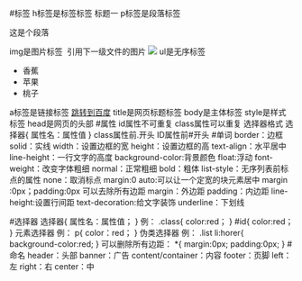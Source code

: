 #标签
    h标签是标签标签  <h>标题一</h>
    p标签是段落标签  <p>这是个段落</p>
    img是图片标签    <img src="ditie.jpg" alt="">
    引用下一级文件的图片  <img src="img/up.jpg">
    ul是无序标签  
    <ul>
        <li>香蕉</li>
        <li>苹果</li>
        <li>桃子</li>
    </ul>
    a标签是链接标签
    <a href="http://www.baidu.com">跳转到百度</a>
    title是网页标题标签
    body是主体标签
    style是样式标签
    head是网页的头部
#属性
    id属性不可重复
    class属性可以重复
    选择器格式
    选择器{
        属性名：属性值
    }
    class属性前.开头
    ID属性前#开头
#单词
    border：边框
    solid：实线
    width：设置边框的宽
    height：设置边框的高
    text-align：水平居中
    line-height：一行文字的高度
    background-color:背景颜色
    float:浮动
    font-weight：改变字体粗细
    normal：正常粗细
    bold：粗体
    list-style：无序列表前标点的属性
    none：取消标点
    margin:0 auto:可以让一个定宽的块元素居中
    margin :0px；padding:0px  可以去除所有边距
    margin：外边距
    padding：内边距
    line-height:设置行间距
    text-decoration:给文字装饰
    underline：下划线
    
#选择器
    选择器{
        属性名：属性值；
    }
    例：
    .class{
        color:red；
    }
    #id{
        color:red；
    }
    元素选择器
    例：
    p{
        color：red；
    }
    伪类选择器
    例：
    .list li:horer{
        background-color:red;
    }
    可以删除所有边距：
    *{
        margin:0px;
        padding:0px;
    }
#命名
    header：头部
    banner：广告
    content/container：内容
    footer：页脚
    left：左
    right：右
    center：中
